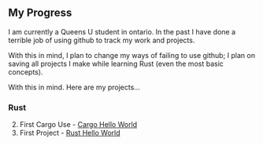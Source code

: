 ## My Progress

I am currently a Queens U student in ontario. In the past I have done a terrible job of using github to track my work and projects.

With this in mind, I plan to change my ways of failing to use github; I plan on saving all projects I make while learning Rust (even the most basic concepts).

With this in mind. Here are my projects...

### Rust
2. First Cargo Use - [Cargo Hello World](https://github.com/IRennie74/cargo_hello_world_rust)
1. First Project - [Rust Hello World](https://github.com/IRennie74/Hello-World-Rust )

